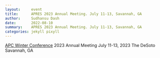 ```yaml
---
layout:     event
title:      APRES 2023 Annual Meeting. July 11-13, Savannah, GA
author:     Sudhansu Dash
date:       2022-08-10
summary:    APRES 2023 Annual Meeting. July 11-13, Savannah, GA 
categories: jekyll pixyll
---
```


[APC Winter Conference](https://apresinc.com/meetings/future-meeting-dates/)
2023 Annual Meeting
July 11-13, 2023
The DeSoto
Savannah, GA
